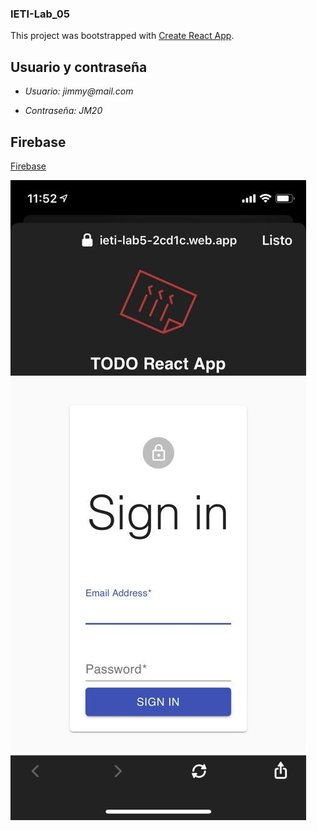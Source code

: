 ### IETI-Lab_05

This project was bootstrapped with [Create React App](https://github.com/facebook/create-react-app).

## Usuario y contraseña ##

- _Usuario: jimmy@mail.com_

- _Contraseña: JM20_


## Firebase ##

[Firebase](https://ieti-lab5-2cd1c.firebaseapp.com)


![](img/test.jpeg)